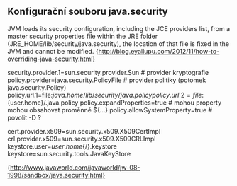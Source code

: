 
## Konfigurační souboru java.security ##

JVM loads its security configuration, including the JCE providers list, from a master security properties file within the JRE folder (JRE_HOME/lib/security/java.security), the location of that file is fixed in the JVM and cannot be modified.
{http://blog.eyallupu.com/2012/11/how-to-overriding-java-security.html}



security.provider.1=sun.security.provider.Sun # provider kryptografie
policy.provider=java.security.PolicyFile # provider politiky (potomek java.security.Policy)
policy.url.1=file:${java.home}/lib/security/java.policy
policy.url.2=file:${user.home}/.java.policy
policy.expandProperties=true # mohou property mohou obsahovat proměnné ${...}
policy.allowSystemProperty=true # povolit -D ?

cert.provider.x509=sun.security.x509.X509CertImpl
crl.provider.x509=sun.security.x509.X509CRLImpl
keystore.user=${user.home}${/}.keystore
keystore=sun.security.tools.JavaKeyStore

{http://www.javaworld.com/javaworld/jw-08-1998/sandbox/java.security.html}

